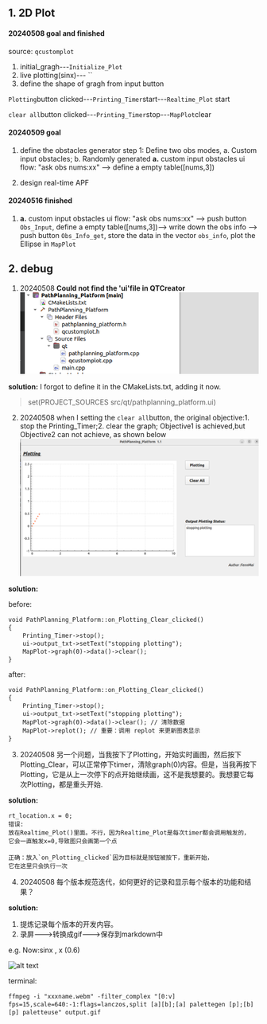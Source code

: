 ## 1. 2D Plot
#### 20240508 goal and finished

source: `qcustomplot`
1. initial_gragh---`Initialize_Plot`
2. live plotting(sinx)--- ``
3. define the shape of gragh from input button

`Plotting`button clicked---`Printing_Timer`start---`Realtime_Plot` start 

`clear all`button clicked---`Printing_Timer`stop---`MapPlot`clear

#### 20240509 goal
1. define the obstacles generator
step 1: Define two obs modes, a. Custom input obstacles; b. Randomly generated
**a.** custom input obstacles ui flow: 
"ask obs nums:xx" --> define a empty table([nums,3])


1. design real-time APF


#### 20240516 finished
1. **a.** custom input obstacles ui flow: 
"ask obs nums:xx" --> push button `Obs_Input`, define a empty table([nums,3])--> write down the obs info -->  push button `Obs_Info_get`, store the data in the vector `obs_info`, plot the Ellipse in `MapPlot`


## 2. debug

1. 20240508 
**Could not find the 'ui'file in QTCreator**
![alt text](assets/software_document/image.png)

**solution:**
I forgot to define it in the CMakeLists.txt, adding it now.
>set(PROJECT_SOURCES src/qt/pathplanning_platform.ui)

2. 20240508
when I setting the `clear all`button, the original objective:1. stop the Printing_Timer;2. clear the graph;
Objective1 is achieved,but Objective2 can not achieve, as shown below
![alt text](assets/software_document/image-1.png)

**solution:**

before:
```
void PathPlanning_Platform::on_Plotting_Clear_clicked()
{
    Printing_Timer->stop();
    ui->output_txt->setText("stopping plotting");
    MapPlot->graph(0)->data()->clear();
}
```
after:
```
void PathPlanning_Platform::on_Plotting_Clear_clicked()
{
    Printing_Timer->stop();
    ui->output_txt->setText("stopping plotting");
    MapPlot->graph(0)->data()->clear(); // 清除数据
    MapPlot->replot(); // 重要：调用 replot 来更新图表显示
}
```
3. 20240508
另一个问题，当我按下了Plotting，开始实时画图，然后按下Plotting_Clear，可以正常停下timer，清除graph(0)内容。但是，当我再按下Plotting，它是从上一次停下的点开始继续画，这不是我想要的。我想要它每次Plotting，都是重头开始.

**solution:**
```
rt_location.x = 0; 
错误:
放在Realtime_Plot()里面。不行，因为Realtime_Plot是每次timer都会调用触发的，
它会一直触发x=0,导致图只会画第一个点

正确：放入`on_Plotting_clicked`因为目标就是按钮被按下，重新开始，
它在这里只会执行一次

```
4. 20240508
每个版本规范迭代，如何更好的记录和显示每个版本的功能和结果？

**solution:**
1. 提炼记录每个版本的开发内容。
2. 录屏--->转换成gif--->保存到markdown中
   
e.g.
Now:sinx , x (0.6)

![alt text](assets/README/output.gif)

terminal:
```
ffmpeg -i "xxxname.webm" -filter_complex "[0:v] fps=15,scale=640:-1:flags=lanczos,split [a][b];[a] palettegen [p];[b][p] paletteuse" output.gif
```


